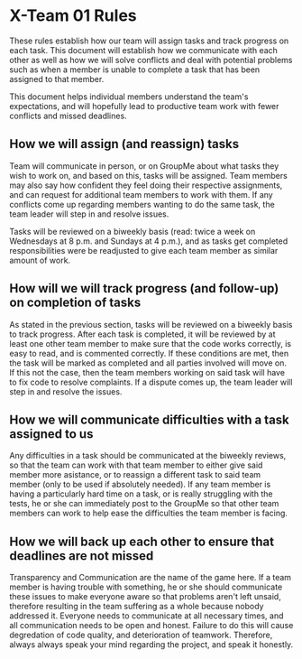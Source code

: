 # X-Team 01 Rules

These rules establish how our team will assign tasks and track progress on each task.
This document will establish how we communicate with each other as well as how we 
will solve conflicts and deal with potential problems such as when a member is unable
to complete a task that has been assigned to that member.

This document helps individual members understand the team's expectations,
and will hopefully lead to productive team work with fewer conflicts
and missed deadlines.

## How we will assign (and reassign) tasks

Team will communicate in person, or on GroupMe about what tasks they wish to work
on, and based on this, tasks will be assigned. Team members may also say how confident
they feel doing their respective assignments, and can request for additional team members
to work with them. If any conflicts come up regarding members wanting to do the same task,
the team leader will step in and resolve issues.

Tasks will be reviewed on a biweekly basis (read: twice a week on Wednesdays at 8 p.m. and Sundays at 4 p.m.), 
and as tasks get completed responsibilities were be readjusted to give
each team member as similar amount of work.


## How will we will track progress (and follow-up) on completion of tasks

As stated in the previous section, tasks will be reviewed on a biweekly basis to
track progress. After each task is completed, it will be reviewed by at least one
other team member to make sure that the code works correctly, is easy to read,
and is commented correctly. If these conditions are met, then the task will be
marked as completed and all parties involved will move on. If this not the case,
then the team members working on said task will have to fix code to resolve
complaints. If a dispute comes up, the team leader will step in and resolve the
issues.


## How we will communicate difficulties with a task assigned to us

Any difficulties in a task should be communicated at the biweekly reviews, so that
the team can work with that team member to either give said member more asistance,
or to reassign a different task to said team member (only to be used if absolutely
needed). If any team member is having a particularly hard time on a task, or is really
struggling with the tests, he or she can immediately post to the GroupMe so that other
team members can work to help ease the difficulties the team member is facing.

## How we will back up each other to ensure that deadlines are not missed

Transparency and Communication are the name of the game here. If a team member is having
trouble with something, he or she should communicate these issues to make everyone aware
so that problems aren't left unsaid, therefore resulting in the team suffering as a whole because nobody addressed it.
Everyone needs to communicate at all necessary times, and all communication needs to be open
and honest. Failure to do this will cause degredation of code quality, and deterioration of
teamwork. Therefore, always always speak your mind regarding the project, and speak it honestly.



